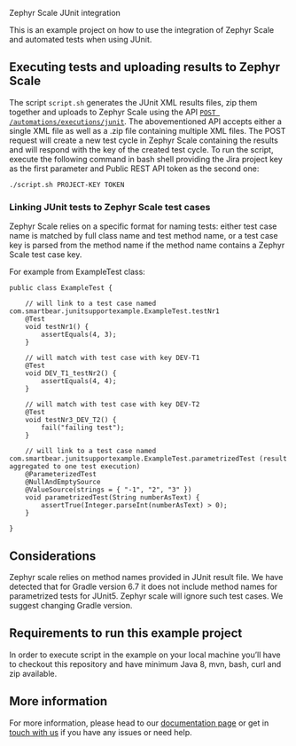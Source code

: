 Zephyr Scale JUnit integration

This is an example project on how to use the integration of Zephyr Scale and automated tests when using JUnit.

## Executing tests and uploading results to Zephyr Scale

The script `script.sh` generates the JUnit XML results files, zip them together and uploads to Zephyr Scale using the API [`POST /automations/executions/junit`](https://support.smartbear.com/zephyr-scale-cloud/api-docs/#operation/createJUnitExecutions).
The abovementioned API accepts either a single XML file as well as a .zip file containing multiple XML files. The POST request will create a new test cycle in Zephyr Scale containing the results and will respond with the key of the created test cycle.
To run the script, execute the following command in bash shell providing the Jira project key as the first parameter and Public REST API token as the second one:

```
./script.sh PROJECT-KEY TOKEN
```

### Linking JUnit tests to Zephyr Scale test cases 

Zephyr Scale relies on a specific format for naming tests: either test case name is matched by full class name and test method name, or a test case key is parsed from the method name if the method name contains a Zephyr Scale test case key.

For example from ExampleTest class:
```
public class ExampleTest {

    // will link to a test case named com.smartbear.junitsupportexample.ExampleTest.testNr1
    @Test
    void testNr1() {
        assertEquals(4, 3);
    }

    // will match with test case with key DEV-T1
    @Test
    void DEV_T1_testNr2() {
        assertEquals(4, 4);
    }

    // will match with test case with key DEV-T2
    @Test
    void testNr3_DEV_T2() {
        fail("failing test");
    }

    // will link to a test case named com.smartbear.junitsupportexample.ExampleTest.parametrizedTest (result aggregated to one test execution)
    @ParameterizedTest
    @NullAndEmptySource
    @ValueSource(strings = { "-1", "2", "3" })
    void parametrizedTest(String numberAsText) {
        assertTrue(Integer.parseInt(numberAsText) > 0);
    }

}
```

## Considerations

Zephyr scale relies on method names provided in JUnit result file. We have detected that for Gradle version 6.7 it does not include method names for parametrized tests for JUnit5. Zephyr scale will ignore such test cases. We suggest changing Gradle version.

## Requirements to run this example project

In order to execute script in the example on your local machine you’ll have to checkout this repository and have minimum Java 8, mvn, bash, curl and zip available.

## More information

For more information, please head to our [documentation page](https://support.smartbear.com/zephyr-scale) or get in [touch with us](https://smartbear.atlassian.net/servicedesk/) if you have any issues or need help.